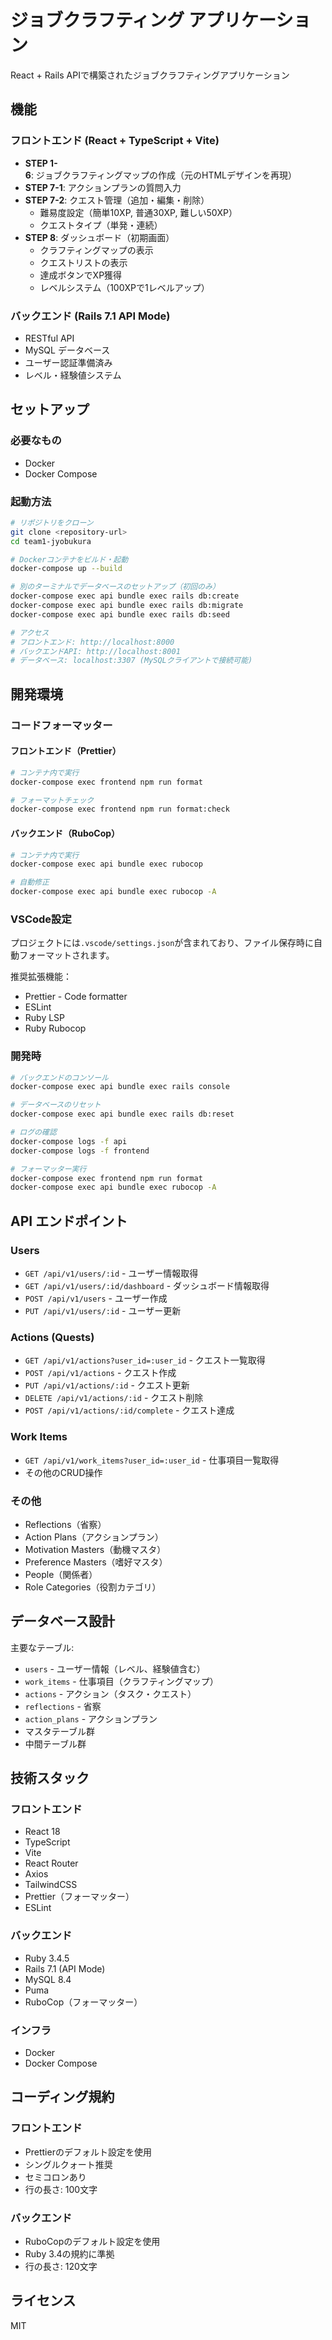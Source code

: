 # ジョブクラフティング アプリケーション

React + Rails APIで構築されたジョブクラフティングアプリケーション

## 機能

### フロントエンド (React + TypeScript + Vite)
- **STEP 1-6**: ジョブクラフティングマップの作成（元のHTMLデザインを再現）
- **STEP 7-1**: アクションプランの質問入力
- **STEP 7-2**: クエスト管理（追加・編集・削除）
  - 難易度設定（簡単10XP, 普通30XP, 難しい50XP）
  - クエストタイプ（単発・連続）
- **STEP 8**: ダッシュボード（初期画面）
  - クラフティングマップの表示
  - クエストリストの表示
  - 達成ボタンでXP獲得
  - レベルシステム（100XPで1レベルアップ）

### バックエンド (Rails 7.1 API Mode)
- RESTful API
- MySQL データベース
- ユーザー認証準備済み
- レベル・経験値システム

## セットアップ

### 必要なもの
- Docker
- Docker Compose

### 起動方法

```bash
# リポジトリをクローン
git clone <repository-url>
cd team1-jyobukura

# Dockerコンテナをビルド・起動
docker-compose up --build

# 別のターミナルでデータベースのセットアップ（初回のみ）
docker-compose exec api bundle exec rails db:create
docker-compose exec api bundle exec rails db:migrate
docker-compose exec api bundle exec rails db:seed

# アクセス
# フロントエンド: http://localhost:8000
# バックエンドAPI: http://localhost:8001
# データベース: localhost:3307 (MySQLクライアントで接続可能)
```

## 開発環境

### コードフォーマッター

#### フロントエンド（Prettier）
```bash
# コンテナ内で実行
docker-compose exec frontend npm run format

# フォーマットチェック
docker-compose exec frontend npm run format:check
```

#### バックエンド（RuboCop）
```bash
# コンテナ内で実行
docker-compose exec api bundle exec rubocop

# 自動修正
docker-compose exec api bundle exec rubocop -A
```

### VSCode設定
プロジェクトには`.vscode/settings.json`が含まれており、ファイル保存時に自動フォーマットされます。

推奨拡張機能：
- Prettier - Code formatter
- ESLint
- Ruby LSP
- Ruby Rubocop

### 開発時

```bash
# バックエンドのコンソール
docker-compose exec api bundle exec rails console

# データベースのリセット
docker-compose exec api bundle exec rails db:reset

# ログの確認
docker-compose logs -f api
docker-compose logs -f frontend

# フォーマッター実行
docker-compose exec frontend npm run format
docker-compose exec api bundle exec rubocop -A
```

## API エンドポイント

### Users
- `GET /api/v1/users/:id` - ユーザー情報取得
- `GET /api/v1/users/:id/dashboard` - ダッシュボード情報取得
- `POST /api/v1/users` - ユーザー作成
- `PUT /api/v1/users/:id` - ユーザー更新

### Actions (Quests)
- `GET /api/v1/actions?user_id=:user_id` - クエスト一覧取得
- `POST /api/v1/actions` - クエスト作成
- `PUT /api/v1/actions/:id` - クエスト更新
- `DELETE /api/v1/actions/:id` - クエスト削除
- `POST /api/v1/actions/:id/complete` - クエスト達成

### Work Items
- `GET /api/v1/work_items?user_id=:user_id` - 仕事項目一覧取得
- その他のCRUD操作

### その他
- Reflections（省察）
- Action Plans（アクションプラン）
- Motivation Masters（動機マスタ）
- Preference Masters（嗜好マスタ）
- People（関係者）
- Role Categories（役割カテゴリ）

## データベース設計

主要なテーブル:
- `users` - ユーザー情報（レベル、経験値含む）
- `work_items` - 仕事項目（クラフティングマップ）
- `actions` - アクション（タスク・クエスト）
- `reflections` - 省察
- `action_plans` - アクションプラン
- マスタテーブル群
- 中間テーブル群

## 技術スタック

### フロントエンド
- React 18
- TypeScript
- Vite
- React Router
- Axios
- TailwindCSS
- Prettier（フォーマッター）
- ESLint

### バックエンド
- Ruby 3.4.5
- Rails 7.1 (API Mode)
- MySQL 8.4
- Puma
- RuboCop（フォーマッター）

### インフラ
- Docker
- Docker Compose

## コーディング規約

### フロントエンド
- Prettierのデフォルト設定を使用
- シングルクォート推奨
- セミコロンあり
- 行の長さ: 100文字

### バックエンド
- RuboCopのデフォルト設定を使用
- Ruby 3.4の規約に準拠
- 行の長さ: 120文字

## ライセンス

MIT
